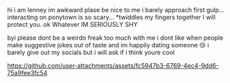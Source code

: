 hi i am lenney im awkward plase be nice to me i barely approach first gulp... interacting on ponytown is so scary... *twiddles my fingers together 
I will protect you. ok Whatever IM SERIOUSLY SHY

byi please dont be a weirdo freak too much with me i dont like when people make suggestive jokes out of taste and im happily dating someone  😢 
i barely give out my socials but i will ask if i think youre cool

https://github.com/user-attachments/assets/fc5947b3-6769-4ec4-9dd6-75a9fee3fc54
